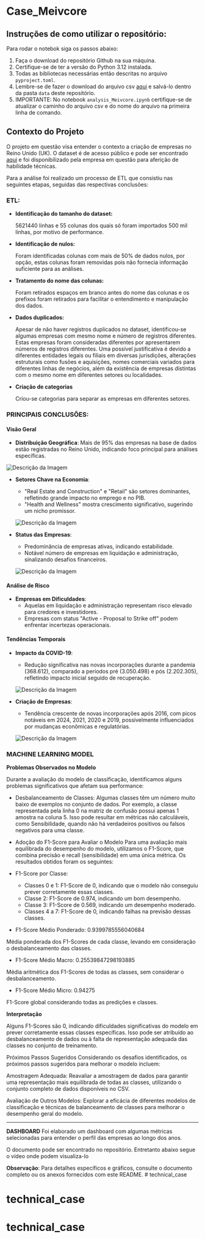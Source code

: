 
# Case_Meivcore

## Instruções de como utilizar o repositório:

Para rodar o notebok siga os passos abaixo:

1. Faça o download do repositório Github na sua máquina.
2. Certifique-se de ter a versão do Python 3.12 instalada.
3. Todas as bibliotecas necessárias então descritas no arquivo `pyproject.toml`.
4. Lembre-se de fazer o download do arquivo csv [aqui](https://click.api.drift.com/click/e21b0ef0-2218-4578-b02a-6082454a8f2d?u=http%3A%2F%2Fdownload.companieshouse.gov.uk%2Fen_output.html&h=f0fb4708ebae07eacd660f229c0d02f5) e salvá-lo dentro da pasta `data` deste repositório. 
5. IMPORTANTE: No notebook `analysis_Meivcore.ipynb` certifique-se de atualizar o caminho do arquivo csv e do nome do arquivo na primeira linha de comando. 

## Contexto do Projeto

O projeto em questão visa entender o contexto a criação de empresas no Reino Unido (UK). O dataset é de acesso público e pode ser encontrado [aqui](https://click.api.drift.com/click/e21b0ef0-2218-4578-b02a-6082454a8f2d?u=http%3A%2F%2Fdownload.companieshouse.gov.uk%2Fen_output.html&h=f0fb4708ebae07eacd660f229c0d02f5) e foi disponibilizado pela empresa em questão para aferição de habilidade técnicas.

Para a análise foi realizado um processo de ETL que consistiu nas seguintes etapas, seguidas das respectivas conclusões:

### ETL:
- **Identificação do tamanho do dataset:**

    5621440 linhas e 55 colunas dos quais só foram importados 500 mil linhas, por motivo de performance.

- **Identificação de nulos:** 

    Foram identificadas colunas com mais de 50% de dados nulos, por opção, estas colunas foram removidas pois não fornecia informação suficiente para as análises.

- **Tratamento do nome das colunas:**

    Foram retirados espaços em branco antes do nome das colunas e os prefixos foram retirados para facilitar o entendimento e manipulação dos dados.

- **Dados duplicados:**

    Apesar de não haver registros duplicados no dataset, identificou-se algumas empresas com mesmo nome e número de registros diferentes. Estas empresas foram consideradas diferentes por apresentarem números de registros diferentes. Uma possível justificativa é devido a diferentes entidades legais ou filiais em diversas jurisdições, alterações estruturais como fusões e aquisições, nomes comerciais variados para diferentes linhas de negócios, além da existência de empresas distintas com o mesmo nome em diferentes setores ou localidades.

- **Criação de categorias**

    Criou-se categorias para separar as empresas em diferentes setores.

 ### PRINCIPAIS CONCLUSÕES:

#### Visão Geral

- **Distribuição Geográfica**: Mais de 95% das empresas na base de dados estão registradas no Reino Unido, indicando foco principal para análises específicas.

![Descrição da Imagem](pics/image.png)


- **Setores Chave na Economia**:
  - "Real Estate and Construction" e "Retail" são setores dominantes, refletindo grande impacto no emprego e no PIB.
  - "Health and Wellness" mostra crescimento significativo, sugerindo um nicho promissor.

  ![Descrição da Imagem](pics/image-1.png)


- **Status das Empresas**:
  - Predominância de empresas ativas, indicando estabilidade.
  - Notável número de empresas em liquidação e administração, sinalizando desafios financeiros.

  ![Descrição da Imagem](pics/image-2.png)


#### Análise de Risco

- **Empresas em Dificuldades**:
  - Aquelas em liquidação e administração representam risco elevado para credores e investidores.
  - Empresas com status "Active - Proposal to Strike off" podem enfrentar incertezas operacionais.



#### Tendências Temporais

- **Impacto da COVID-19**:
  - Redução significativa nas novas incorporações durante a pandemia (368.612), comparado a períodos pré (3.050.498) e pós (2.202.305), refletindo impacto inicial seguido de recuperação.

  ![Descrição da Imagem](pics/image-4.png)


- **Criação de Empresas**:
  - Tendência crescente de novas incorporações após 2016, com picos notáveis em 2024, 2021, 2020 e 2019, possivelmente influenciados por mudanças econômicas e regulatórias.

  ![Descrição da Imagem](pics/image-3.png)


### MACHINE LEARNING MODEL

**Problemas Observados no Modelo**

Durante a avaliação do modelo de classificação, identificamos alguns problemas significativos que afetam sua performance:

- Desbalanceamento de Classes: Algumas classes têm um número muito baixo de exemplos no conjunto de dados. Por exemplo, a classe representada pela linha 0 na matriz de confusão possui apenas 1 amostra na coluna 5. Isso pode resultar em métricas não calculáveis, como Sensibilidade, quando não há verdadeiros positivos ou falsos negativos para uma classe.

- Adoção do F1-Score para Avaliar o Modelo
Para uma avaliação mais equilibrada do desempenho do modelo, utilizamos o F1-Score, que combina precisão e recall (sensibilidade) em uma única métrica. Os resultados obtidos foram os seguintes:

- F1-Score por Classe:

    - Classes 0 e 1: F1-Score de 0, indicando que o modelo não conseguiu prever corretamente essas classes.
    - Classe 2: F1-Score de 0.974, indicando um bom desempenho.
    - Classe 3: F1-Score de 0.569, indicando um desempenho moderado.
    - Classes 4 a 7: F1-Score de 0, indicando falhas na previsão dessas classes.

- F1-Score Médio Ponderado: 0.9399785556040684

Média ponderada dos F1-Scores de cada classe, levando em consideração o desbalanceamento das classes.

- F1-Score Médio Macro: 0.25539847298193885

Média aritmética dos F1-Scores de todas as classes, sem considerar o desbalanceamento.

- F1-Score Médio Micro: 0.94275

F1-Score global considerando todas as predições e classes.

**Interpretação**

Alguns F1-Scores são 0, indicando dificuldades significativas do modelo em prever corretamente essas classes específicas. Isso pode ser atribuído ao desbalanceamento de dados ou à falta de representação adequada das classes no conjunto de treinamento.

Próximos Passos Sugeridos
Considerando os desafios identificados, os próximos passos sugeridos para melhorar o modelo incluem:

Amostragem Adequada: Reavaliar a amostragem de dados para garantir uma representação mais equilibrada de todas as classes, utilizando o conjunto completo de dados disponíveis no CSV.

Avaliação de Outros Modelos: Explorar a eficácia de diferentes modelos de classificação e técnicas de balanceamento de classes para melhorar o desempenho geral do modelo.

---
**DASHBOARD**
Foi elaborado um dashboard com algumas métricas selecionadas para entender o perfil das empresas ao longo dos anos.

O documento pode ser encontrado no repositório. Entretanto abaixo segue o vídeo onde podem visualiza-lo

**Observação**: Para detalhes específicos e gráficos, consulte o documento completo ou os anexos fornecidos com este README.  # technical_case
# technical_case
# technical_case
